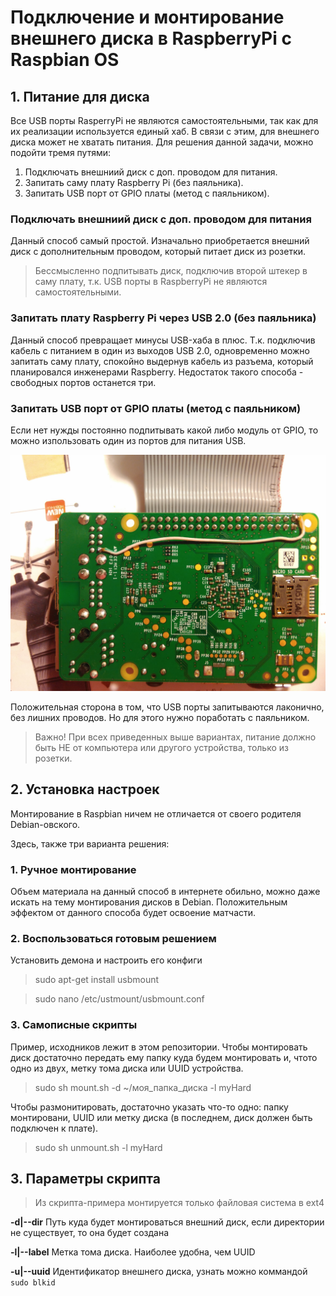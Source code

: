 # Подключение и монтирование внешнего диска в RaspberryPi с Raspbian OS

## 1. Питание для диска
Все USB порты RasperryPi не являются самостоятельными, так как для их реализации
используется единый хаб. В связи с этим, для внешнего диска может не хватать питания.
Для решения данной задачи, можно подойти тремя путями:
1. Подключать внешниий диск с доп. проводом для питания.
1. Запитать саму плату Raspberry Pi (без паяльника).
1. Запитать USB порт от GPIO платы (метод с паяльником).

### Подключать внешниий диск с доп. проводом для питания
Данный способ самый простой. Изначально приобретается внешний диск с
дополнительным проводом, который питает диск из розетки.

> Бессмысленно подпитывать диск, подключив второй штекер в саму плату,
т.к. USB порты в RaspberryPi не являются самостоятельными.
 
### Запитать плату Raspberry Pi через USB 2.0 (без паяльника)
Данный способ превращает минусы USB-хаба в плюс. Т.к. подключив кабель с питанием
в один из выходов USB 2.0, одновременно можно запитать саму плату, спокойно выдернув
кабель из разъема, который планировался инженерами Raspberry.
Недостаток такого способа - свободных портов останется три.

### Запитать USB порт от GPIO платы (метод с паяльником)
Если нет нужды постоянно подпитывать какой либо модуль от GPIO, то можно
изпользовать один из портов для питания USB.

![Запитать USB порт от GPIO](src/on_gpio.jpg)

Положительная сторона в том, что USB порты запитываются лаконично, без лишних проводов.
Но для этого нужно поработать с паяльником.   

> Важно! При всех приведенных выше вариантах, питание должно быть НЕ от компьютера
или другого устройства, только из розетки. 

## 2. Установка настроек
Монтирование в Raspbian ничем не отличается от своего родителя Debian-овского.

Здесь, также три варианта решения:
### 1. Ручное монтирование
Объем материала на данный способ в интернете обильно, можно даже искать
на тему монтирования дисков в Debian. Положительным эффектом от данного способа
будет освоение матчасти.

### 2. Воспользоваться готовым решением
Установить демона и настроить его конфиги
> sudo apt-get install usbmount

> sudo nano /etc/ustmount/usbmount.conf

### 3. Cамописные скрипты
Пример, исходников лежит в этом репозитории.
Чтобы монтировать диск достаточно передать ему папку куда будем монтировать и,
чтото одно из двух, метку тома диска или UUID устройства.
> sudo sh mount.sh -d ~/моя\_папка\_диска -l myHard 

Чтобы размонитировать, достаточно указать что-то одно: папку монтировани,
UUID или метку диска (в последнем, диск должен быть подключен к плате).

> sudo sh unmount.sh -l myHard

## 3. Параметры скрипта
> Из скрипта-примера монтируется только файловая система в ext4

**-d|--dir** Путь куда будет монтироваться внешний диск, если директории
не существует, то она будет создана

**-l|--label** Метка тома диска. Наиболее удобна, чем UUID

**-u|--uuid** Идентификатор внешнего диска, узнать можно коммандой `sudo blkid`